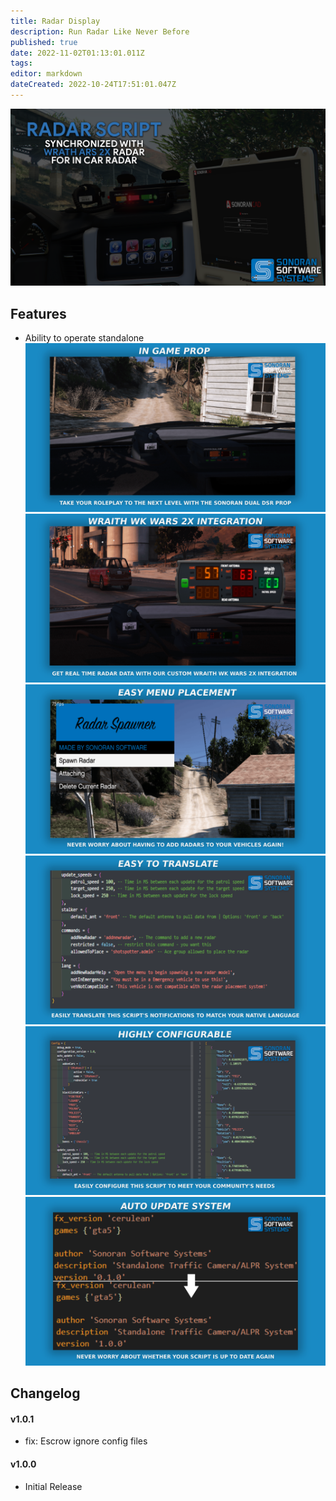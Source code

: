 ```yaml
---
title: Radar Display 
description: Run Radar Like Never Before
published: true
date: 2022-11-02T01:13:01.011Z
tags: 
editor: markdown
dateCreated: 2022-10-24T17:51:01.047Z
---
```


![rada1.png](/radar/rada1.png)
## Features
- Ability to operate standalone
![in_game_prop_radar.png](/radar/in_game_prop_radar.png)
![wraith_integration_radar.png](/radar/wraith_integration_radar.png)
![menu_placement_radar.png](/radar/menu_placement_radar.png)
![easy_translate_radar.png](/radar/easy_translate_radar.png)
![highly_config_radar.png](/radar/highly_config_radar.png)
![auto-update-feature.png](/speed-camera/auto-update-feature.png)
## Changelog
#### v1.0.1
- fix: Escrow ignore config files
#### v1.0.0
- Initial Release